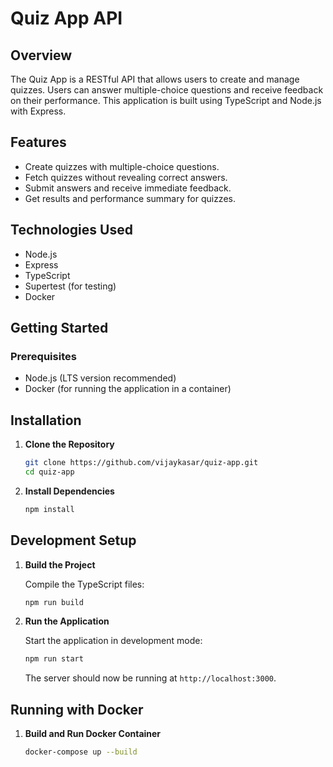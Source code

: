 # Quiz App API

## Overview

The Quiz App is a RESTful API that allows users to create and manage quizzes. Users can answer multiple-choice questions and receive feedback on their performance. This application is built using TypeScript and Node.js with Express.

## Features

- Create quizzes with multiple-choice questions.
- Fetch quizzes without revealing correct answers.
- Submit answers and receive immediate feedback.
- Get results and performance summary for quizzes.

## Technologies Used

- Node.js
- Express
- TypeScript
- Supertest (for testing)
- Docker

## Getting Started

### Prerequisites

- Node.js (LTS version recommended)
- Docker (for running the application in a container)

## Installation

1. **Clone the Repository**

    ```bash
    git clone https://github.com/vijaykasar/quiz-app.git
    cd quiz-app
    ```

2. **Install Dependencies**

    ```bash
    npm install
    ```

## Development Setup

1. **Build the Project**

    Compile the TypeScript files:

    ```bash
    npm run build
    ```

2. **Run the Application**

    Start the application in development mode:

    ```bash
    npm run start
    ```

    The server should now be running at `http://localhost:3000`.

## Running with Docker

1. **Build and Run Docker Container**

    ```bash
    docker-compose up --build
    ```
